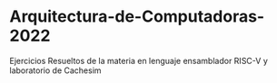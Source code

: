 # Arquitectura-de-Computadoras-2022

<p>Ejercicios Resueltos de la materia en lenguaje ensamblador RISC-V y laboratorio de Cachesim</p>
